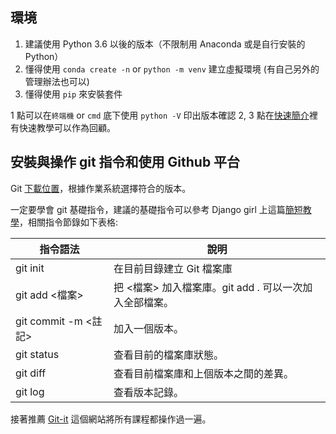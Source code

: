 ## 環境

1. 建議使用 Python 3.6 以後的版本（不限制用 Anaconda 或是自行安裝的 Python）
2. 懂得使用 `conda create -n` or `python -m venv` 建立虛擬環境 (有自己另外的管理辦法也可以)
3. 懂得使用 `pip` 來安裝套件


1 點可以在`終端機` or `cmd` 底下使用 `python -V` 印出版本確認
2, 3 點在[快速簡介](../Python基礎教學/01.Python快速簡介.ipynb)裡有快速教學可以作為回顧。


## 安裝與操作 git 指令和使用 Github 平台

Git [下載位置](https://git-scm.com/)，根據作業系統選擇符合的版本。

一定要學會 git 基礎指令，建議的基礎指令可以參考 Django girl 上這篇[簡短教學](http://djangogirlstaipei.herokuapp.com/tutorials/version-control-with-git/?os=windows)，相關指令節錄如下表格:

|指令語法|說明|
|------|----|
|git init|    在目前目錄建立 Git 檔案庫
|git add <檔案>|    把 <檔案> 加入檔案庫。git add . 可以一次加入全部檔案。
|git commit -m <註記>|  加入一個版本。
|git status|  查看目前的檔案庫狀態。
|git diff|    查看目前檔案庫和上個版本之間的差異。
|git log| 查看版本記錄。


接著推薦 [Git-it](http://jlord.us/git-it/index-zhtw.html) 這個網站將所有課程都操作過一遍。
